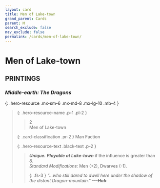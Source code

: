 ```yaml
---
layout: card
title: Men of Lake-town
grand_parent: Cards
parent: M
search_exclude: false
nav_exclude: false
permalink: /cards/men-of-lake-town/
---
```


# Men of Lake-town


## PRINTINGS


### _Middle-earth: The Dragons_

{: .hero-resource .mx-sm-6 .mx-md-8 .mx-lg-10 .mb-4 }
> {: .hero-resource-name .p-1 .pl-2 }
> > <div class="card-mp">2</div>
> > <div class="card-name">Men of Lake-town</div>
>
> {: .card-classification .pr-2 }
> Man Faction
>
> {: .hero-resource-text .black-text .p-2 }
> > _**Unique.**_ ***Playable at Lake-town*** if the influence is greater than 8. <br>_Standard Modifications:_ Men (+2), Dwarves (-1). 
> > 
> > {: .fs-3 } 
> > _“...who still dared to dwell here under the shadow of the distant Dragon-mountain."_ ***---&#65279;Hob*** 
> 
